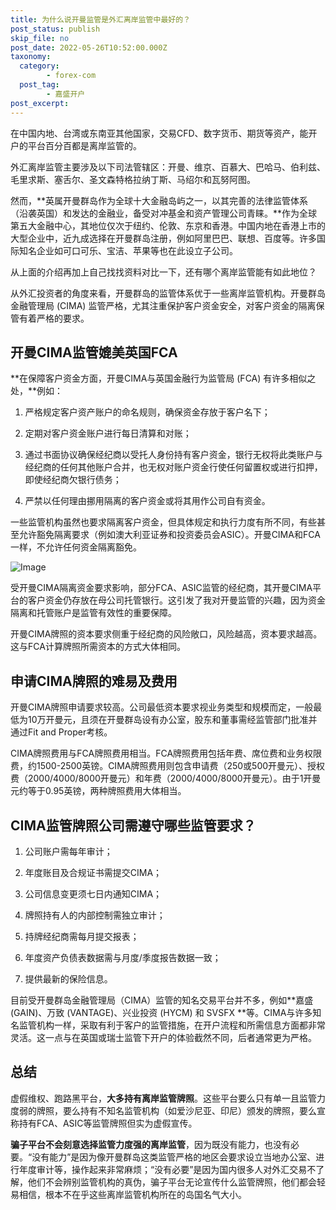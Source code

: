 ```yaml
---
title: 为什么说开曼监管是外汇离岸监管中最好的？
post_status: publish
skip_file: no
post_date: 2022-05-26T10:52:00.000Z
taxonomy:
  category:
        - forex-com
  post_tag:
        - 嘉盛开户
post_excerpt: 
---
```

在中国内地、台湾或东南亚其他国家，交易CFD、数字货币、期货等资产，能开户的平台百分百都是离岸监管的。

外汇离岸监管主要涉及以下司法管辖区：开曼、维京、百慕大、巴哈马、伯利兹、毛里求斯、塞舌尔、圣文森特格拉纳丁斯、马绍尔和瓦努阿图。

然而，**英属开曼群岛作为全球十大金融岛屿之一，以其完善的法律监管体系（沿袭英国）和发达的金融业，备受对冲基金和资产管理公司青睐。**作为全球第五大金融中心，其地位仅次于纽约、伦敦、东京和香港。中国内地在香港上市的大型企业中，近九成选择在开曼群岛注册，例如阿里巴巴、联想、百度等。许多国际知名企业如可口可乐、宝洁、苹果等也在此设立子公司。

从上面的介绍再加上自己找找资料对比一下，还有哪个离岸监管能有如此地位？

从外汇投资者的角度来看，开曼群岛的监管体系优于一些离岸监管机构。开曼群岛金融管理局 (CIMA) 监管严格，尤其注重保护客户资金安全，对客户资金的隔离保管有着严格的要求。

## 开曼CIMA监管媲美英国FCA

**在保障客户资金方面，开曼CIMA与英国金融行为监管局 (FCA) 有许多相似之处，**例如：

1. 严格规定客户资产账户的命名规则，确保资金存放于客户名下；

1. 定期对客户资金账户进行每日清算和对账；

1. 通过书面协议确保经纪商以受托人身份持有客户资金，银行无权将此类账户与经纪商的任何其他账户合并，也无权对账户资金行使任何留置权或进行扣押，即使经纪商欠银行债务；

1. 严禁以任何理由挪用隔离的客户资金或将其用作公司自有资金。

一些监管机构虽然也要求隔离客户资金，但具体规定和执行力度有所不同，有些甚至允许豁免隔离要求（例如澳大利亚证券和投资委员会ASIC）。开曼CIMA和FCA一样，不允许任何资金隔离豁免。

![Image](https://prod-files-secure.s3.us-west-2.amazonaws.com/39ed1227-6d7d-4570-be36-9ccd4a2c4241/bd849744-3fcb-4a37-8312-357962c8f065/image.png?X-Amz-Algorithm=AWS4-HMAC-SHA256&X-Amz-Content-Sha256=UNSIGNED-PAYLOAD&X-Amz-Credential=ASIAZI2LB4667KIZS25R%2F20250915%2Fus-west-2%2Fs3%2Faws4_request&X-Amz-Date=20250915T041348Z&X-Amz-Expires=3600&X-Amz-Security-Token=IQoJb3JpZ2luX2VjEPD%2F%2F%2F%2F%2F%2F%2F%2F%2F%2FwEaCXVzLXdlc3QtMiJIMEYCIQDF6ZjzE8FFVU3XV%2FG86xWZalr1GzcMqTdjJJRd7xlB2QIhALRVBMBfDXWUHFbM%2FN0jUZ4%2BSOB9DGApWDV2zhoy5sokKv8DCGkQABoMNjM3NDIzMTgzODA1Igx3paxjpKKc8oV615kq3AMwLXIWKgLjFObNk0NRKyglt%2BLddAdYdXR3VNRbEYgY7ODOEdy%2F3u92XGYQCm2GC4vQ9vivS15Z8asQ5oXJ4De53pN0EbcPc8wAzyAO6WFovNx5iM1EfYP9NJ44n7UZVLyN4SNz3vQoV3B6bRxGD2XenNRLq0Jsxfmp5CjUm%2FwlTBpBElwCbnG493Vhpy%2B8w6%2FkgODNhtHTBlY2OJOgS%2BC3qSPmI6VOA6wneY7SXzOKdFdBcsS%2FFO1HUY4l1eHMb82FxfT5QTBTcZyCq8R49jUSZ%2F5L4%2FPZsJSHOOosN%2Be62SOIIudUrGN0Jn3IXs9GqcA9GpbON5TZPNdxLb1OUX4HeJGEsAQZbF21bw%2FBvc%2B1hbcKzpjtA7W48QZKlTkBf9UnpPD1Y6awan%2Fj8Qf149yBbvTWCt0q2saPSLXE3Ng2dnzoB2YYRgHZ5xrie3HiCW9%2BVDDnmXfTzxyeAS6n1ncSXfxw7Hix8uhiKL%2FKjWIyFHzUvr87FgpOuLxnrkeLJBLNXF014LSokD%2FBIoPshylyJRUIQ9x6ngWIZY0yCDXkQkgEIU5dGptx2PAWt4%2BGq6AAk%2FJhy5Biry8QPrT0wirsTPqcLOCazeoDL7Qi5PPl48zOKy1uVxqceTy1RTDjnJ3GBjqkAdGwMGp%2FX%2BrCdTmurBCTx2ZIky7Tj%2FgM9DCHdqBa%2BPoTnwCAQ65csRjSiRaXDpjwkKYfUpwwc9TrAD2jhprGxtyEwgFXJY4SFMR5xQSLOvck54WBJhsN2S6ftV3DBOurkfGa%2Fe1ESj%2BZ5ccGdj2A7BHEzH%2B2TCBk5lc2%2BqtzpFQlhp3VGXkHZMJL%2BHWvuo75h4%2BVN%2F0lKRUc35dHb8OmalZAwyJ0&X-Amz-Signature=7e8d48993a7ac3a6a89d9c6db806596e2a23bc08cbacf2f95582d472fdcc3162&X-Amz-SignedHeaders=host&x-amz-checksum-mode=ENABLED&x-id=GetObject)

受开曼CIMA隔离资金要求影响，部分FCA、ASIC监管的经纪商，其开曼CIMA平台的客户资金仍存放在母公司托管银行。这引发了我对开曼监管的兴趣，因为资金隔离和托管账户是监管有效性的重要保障。

开曼CIMA牌照的资本要求侧重于经纪商的风险敞口，风险越高，资本要求越高。这与FCA计算牌照所需资本的方式大体相同。

## **申请CIMA牌照的难易及费用**

开曼CIMA牌照申请要求较高。公司最低资本要求视业务类型和规模而定，一般最低为10万开曼元，且须在开曼群岛设有办公室，股东和董事需经监管部门批准并通过Fit and Proper考核。

CIMA牌照费用与FCA牌照费用相当。FCA牌照费用包括年费、席位费和业务权限费，约1500-2500英镑。CIMA牌照费用则包含申请费（250或500开曼元）、授权费（2000/4000/8000开曼元）和年费（2000/4000/8000开曼元）。由于1开曼元约等于0.95英镑，两种牌照费用大体相当。

## CIMA监管牌照公司需遵守哪些监管要求？

1. 公司账户需每年审计；

1. 年度账目及合规证书需提交CIMA；

1. 公司信息变更须七日内通知CIMA；

1. 牌照持有人的内部控制需独立审计；

1. 持牌经纪商需每月提交报表；

1. 年度资产负债表数据需与月度/季度报告数据一致；

1. 提供最新的保险信息。

目前受开曼群岛金融管理局（CIMA）监管的知名交易平台并不多，例如**嘉盛 (GAIN)、万致 (VANTAGE)、兴业投资 (HYCM) 和 SVSFX **等。CIMA与许多知名监管机构一样，采取有利于客户的监管措施，在开户流程和所需信息方面都非常灵活。这一点与在英国或瑞士监管下开户的体验截然不同，后者通常更为严格。

## 总结

虚假维权、跑路黑平台，**大多持有离岸监管牌照**。这些平台要么只有单一且监管力度弱的牌照，要么持有不知名监管机构（如爱沙尼亚、印尼）颁发的牌照，要么宣称持有FCA、ASIC等监管牌照但实为虚假宣传。

**骗子平台不会刻意选择监管力度强的离岸监管**，因为既没有能力，也没有必要。“没有能力”是因为像开曼群岛这类监管严格的地区会要求设立当地办公室、进行年度审计等，操作起来非常麻烦；“没有必要”是因为国内很多人对外汇交易不了解，他们不会辨别监管机构的真伪，骗子平台无论宣传什么监管牌照，他们都会轻易相信，根本不在乎这些离岸监管机构所在的岛国名气大小。